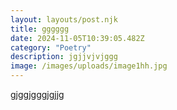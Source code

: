 ```yaml
---
layout: layouts/post.njk
title: gggggg
date: 2024-11-05T10:39:05.482Z
category: "Poetry"
description: jgjjvjvjggg
image: /images/uploads/image1hh.jpg
---
```

g﻿jggjgggjgjjg
